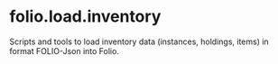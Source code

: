# folio.load.inventory
Scripts and tools to load inventory data (instances, holdings, items) in format FOLIO-Json into Folio.
